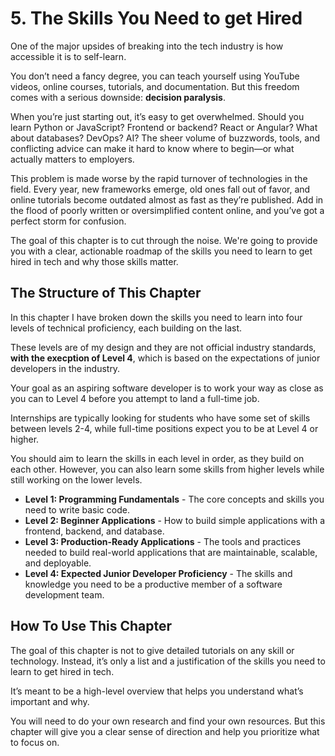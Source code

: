 # 5. The Skills You Need to get Hired

One of the major upsides of breaking into the tech industry is how accessible it is to self-learn.

You don’t need a fancy degree, you can teach yourself using YouTube videos, online courses, tutorials, and documentation. But this freedom comes with a serious downside: **decision paralysis**.

When you’re just starting out, it’s easy to get overwhelmed. Should you learn Python or JavaScript? Frontend or backend? React or Angular? What about databases? DevOps? AI? The sheer volume of buzzwords, tools, and conflicting advice can make it hard to know where to begin—or what actually matters to employers.

This problem is made worse by the rapid turnover of technologies in the field. Every year, new frameworks emerge, old ones fall out of favor, and online tutorials become outdated almost as fast as they’re published. Add in the flood of poorly written or oversimplified content online, and you’ve got a perfect storm for confusion.

The goal of this chapter is to cut through the noise. We're going to provide you with a clear, actionable roadmap of the skills you need to learn to get hired in tech and why those skills matter.

## The Structure of This Chapter

In this chapter I have broken down the skills you need to learn into four levels of technical proficiency, each building on the last.

These levels are of my design and they are not official industry standards, **with the execption of Level 4**, which is based on the expectations of junior developers in the industry.

Your goal as an aspiring software developer is to work your way as close as you can to Level 4 before you attempt to land a full-time job.

Internships are typically looking for students who have some set of skills between levels 2-4, while full-time positions expect you to be at Level 4 or higher.

You should aim to learn the skills in each level in order, as they build on each other. However, you can also learn some skills from higher levels while still working on the lower levels.

- **Level 1: Programming Fundamentals** - The core concepts and skills you need to write basic code.
- **Level 2: Beginner Applications** - How to build simple applications with a frontend, backend, and database.
- **Level 3: Production-Ready Applications** - The tools and practices needed to build real-world applications that are maintainable, scalable, and deployable.
- **Level 4: Expected Junior Developer Proficiency** - The skills and knowledge you need to be a productive member of a software development team.

## How To Use This Chapter

The goal of this chapter is not to give detailed tutorials on any skill or technology. Instead, it’s only a list and a justification of the skills you need to learn to get hired in tech.

It’s meant to be a high-level overview that helps you understand what’s important and why.

You will need to do your own research and find your own resources. But this chapter will give you a clear sense of direction and help you prioritize what to focus on.
